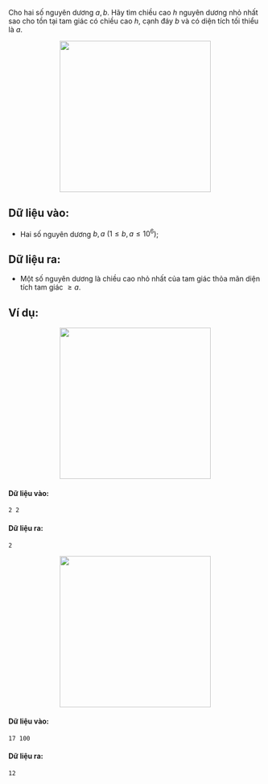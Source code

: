 Cho hai số nguyên dương $a,b$. Hãy tìm chiều cao $h$ nguyên dương nhỏ nhất sao cho tồn tại tam giác có chiều cao $h$, cạnh đáy $b$ và có diện tích tối thiểu là $a$.
<center><img src="/images/problems/184/TRIANGLE.png" width="300px" /></center>

## Dữ liệu vào:
- Hai số nguyên dương $b,a\ (1≤b,a≤ 10^6)$;

## Dữ liệu ra:
- Một số nguyên dương là chiều cao nhỏ nhất của tam giác thỏa mãn diện tích tam giác $≥a$.

## Ví dụ:
<center><img src="/images/problems/184/TRIANGLE2.png" width="300px" /></center>

#### Dữ liệu vào:
```
2 2
```

#### Dữ liệu ra:
```
2
```

<center><img src="/images/problems/184/TRIANGLE3.png" width="300px" /></center>

#### Dữ liệu vào:
```
17 100
```

#### Dữ liệu ra:
```
12
```
